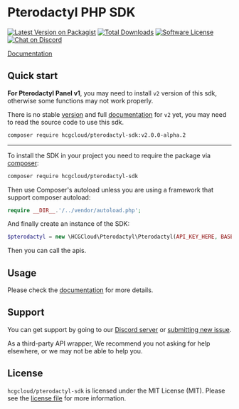 # Pterodactyl PHP SDK

[![Latest Version on Packagist][ico-version]][link-packagist]
[![Total Downloads][ico-downloads]][link-downloads]
[![Software License][ico-license]](LICENSE.md)
[![Chat on Discord][ico-chat]][link-chat]

[Documentation](https://hcgcloud.github.io/pterodactyl-sdk-docs)

## Quick start

**For Pterodactyl Panel v1**, you may need to install `v2` version of this sdk, otherwise some functions may not work properly.

There is no stable [version](https://github.com/hcgcloud/pterodactyl-sdk/releases) and full [documentation](https://hcgcloud.github.io/pterodactyl-sdk-docs-v2/) for `v2` yet, you may need to read the source code to use this sdk.
```bash
composer require hcgcloud/pterodactyl-sdk:v2.0.0-alpha.2
```

---

To install the SDK in your project you need to require the package via [composer](http://getcomposer.org):

```bash
composer require hcgcloud/pterodactyl-sdk
```

Then use Composer's autoload unless you are using a framework that support composer autoload:

```php
require __DIR__.'/../vendor/autoload.php';
```

And finally create an instance of the SDK:

```php
$pterodactyl = new \HCGCloud\Pterodactyl\Pterodactyl(API_KEY_HERE, BASE_URI_HERE);
```

Then you can call the apis.

## Usage

Please check the [documentation](https://hcgcloud.github.io/pterodactyl-sdk-docs) for more details.

## Support

You can get support by going to our [Discord server](https://discord.gg/5KnNVfv) or [submitting new issue](https://github.com/hcgcloud/pterodactyl-sdk/issues/new).

As a third-party API wrapper, We recommend you not asking for help elsewhere, or we may not be able to help you.

## License

`hcgcloud/pterodactyl-sdk` is licensed under the MIT License (MIT). Please see the
[license file](LICENSE.md) for more information.

[ico-version]: https://img.shields.io/packagist/v/hcgcloud/pterodactyl-sdk.svg
[ico-license]: https://img.shields.io/badge/license-MIT-green.svg
[ico-downloads]: https://img.shields.io/packagist/dt/hcgcloud/pterodactyl-sdk.svg
[ico-chat]: https://img.shields.io/discord/609764930899673092

[link-packagist]: https://packagist.org/packages/hcgcloud/pterodactyl-sdk
[link-downloads]: https://packagist.org/packages/hcgcloud/pterodactyl-sdk
[link-chat]: https://discord.gg/5KnNVfv

